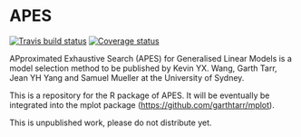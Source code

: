 # APES

[![Travis build status](https://travis-ci.org/kevinwang09/APES.svg?branch=master)](https://travis-ci.org/kevinwang09/APES) [![Coverage status](https://codecov.io/gh/kevinwang09/APES/branch/master/graph/badge.svg)](https://codecov.io/github/kevinwang09/APES?branch=master)


APproximated Exhaustive Search (APES) for Generalised Linear Models is a model selection method to be published by Kevin YX. Wang, Garth Tarr, Jean YH Yang and Samuel Mueller at the University of Sydney. 


This is a repository for the R package of APES. It will be eventually be integrated into the mplot package (https://github.com/garthtarr/mplot).

This is unpublished work, please do not distribute yet. 
